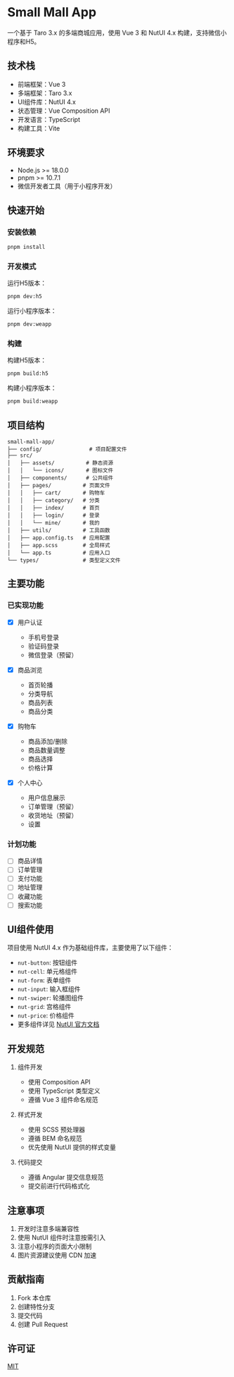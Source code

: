 # Small Mall App

一个基于 Taro 3.x 的多端商城应用，使用 Vue 3 和 NutUI 4.x 构建，支持微信小程序和H5。

## 技术栈

- 前端框架：Vue 3
- 多端框架：Taro 3.x
- UI组件库：NutUI 4.x
- 状态管理：Vue Composition API
- 开发语言：TypeScript
- 构建工具：Vite

## 环境要求

- Node.js >= 18.0.0
- pnpm >= 10.7.1
- 微信开发者工具（用于小程序开发）

## 快速开始

### 安装依赖

```bash
pnpm install
```

### 开发模式

运行H5版本：
```bash
pnpm dev:h5
```

运行小程序版本：
```bash
pnpm dev:weapp
```

### 构建

构建H5版本：
```bash
pnpm build:h5
```

构建小程序版本：
```bash
pnpm build:weapp
```

## 项目结构

```
small-mall-app/
├── config/               # 项目配置文件
├── src/
│   ├── assets/          # 静态资源
│   │   └── icons/       # 图标文件
│   ├── components/      # 公共组件
│   ├── pages/          # 页面文件
│   │   ├── cart/       # 购物车
│   │   ├── category/   # 分类
│   │   ├── index/      # 首页
│   │   ├── login/      # 登录
│   │   └── mine/       # 我的
│   ├── utils/          # 工具函数
│   ├── app.config.ts   # 应用配置
│   ├── app.scss        # 全局样式
│   └── app.ts          # 应用入口
└── types/              # 类型定义文件
```

## 主要功能

### 已实现功能

- [x] 用户认证
  - 手机号登录
  - 验证码登录
  - 微信登录（预留）

- [x] 商品浏览
  - 首页轮播
  - 分类导航
  - 商品列表
  - 商品分类

- [x] 购物车
  - 商品添加/删除
  - 商品数量调整
  - 商品选择
  - 价格计算

- [x] 个人中心
  - 用户信息展示
  - 订单管理（预留）
  - 收货地址（预留）
  - 设置

### 计划功能

- [ ] 商品详情
- [ ] 订单管理
- [ ] 支付功能
- [ ] 地址管理
- [ ] 收藏功能
- [ ] 搜索功能

## UI组件使用

项目使用 NutUI 4.x 作为基础组件库，主要使用了以下组件：

- `nut-button`: 按钮组件
- `nut-cell`: 单元格组件
- `nut-form`: 表单组件
- `nut-input`: 输入框组件
- `nut-swiper`: 轮播图组件
- `nut-grid`: 宫格组件
- `nut-price`: 价格组件
- 更多组件详见 [NutUI 官方文档](https://nutui.jd.com)

## 开发规范

1. 组件开发
   - 使用 Composition API
   - 使用 TypeScript 类型定义
   - 遵循 Vue 3 组件命名规范

2. 样式开发
   - 使用 SCSS 预处理器
   - 遵循 BEM 命名规范
   - 优先使用 NutUI 提供的样式变量

3. 代码提交
   - 遵循 Angular 提交信息规范
   - 提交前进行代码格式化

## 注意事项

1. 开发时注意多端兼容性
2. 使用 NutUI 组件时注意按需引入
3. 注意小程序的页面大小限制
4. 图片资源建议使用 CDN 加速

## 贡献指南

1. Fork 本仓库
2. 创建特性分支
3. 提交代码
4. 创建 Pull Request

## 许可证

[MIT](LICENSE)